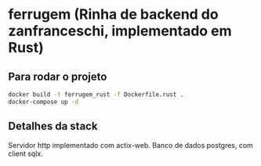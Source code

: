 # ferrugem (Rinha de backend do zanfranceschi, implementado em Rust)

## Para rodar o projeto

```bash
docker build -t ferrugem_rust -f Dockerfile.rust .
docker-compose up -d
```

## Detalhes da stack

Servidor http implementado com actix-web. Banco de dados postgres, com client sqlx.